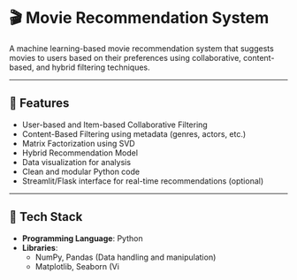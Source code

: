 # 🎬 Movie Recommendation System

A machine learning-based movie recommendation system that suggests movies to users based on their preferences using collaborative, content-based, and hybrid filtering techniques.

---

## 🚀 Features

- User-based and Item-based Collaborative Filtering
- Content-Based Filtering using metadata (genres, actors, etc.)
- Matrix Factorization using SVD
- Hybrid Recommendation Model
- Data visualization for analysis
- Clean and modular Python code
- Streamlit/Flask interface for real-time recommendations (optional)

---

## 🧰 Tech Stack

- **Programming Language**: Python
- **Libraries**: 
  - NumPy, Pandas (Data handling and manipulation)
  - Matplotlib, Seaborn (Vi
